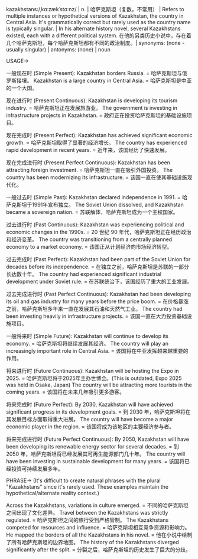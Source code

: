 kazakhstans:/ˌkɑːzækˈstɑːnz/ | n. | 哈萨克斯坦（复数，不常用） |  Refers to multiple instances or hypothetical versions of Kazakhstan, the country in Central Asia.  It's grammatically correct but rarely used as the country name is typically singular.  |  In his alternate history novel, several Kazakhstans existed, each with a different political system.  在他的另类历史小说中，存在着几个哈萨克斯坦，每个哈萨克斯坦都有不同的政治制度。| synonyms: (none - usually singular) | antonyms: (none) | noun


USAGE->

一般现在时 (Simple Present):
Kazakhstan borders Russia. = 哈萨克斯坦与俄罗斯接壤。
Kazakhstan is a large country in Central Asia. = 哈萨克斯坦是中亚的一个大国。

现在进行时 (Present Continuous):
Kazakhstan is developing its tourism industry. = 哈萨克斯坦正在发展旅游业。
The government is investing in infrastructure projects in Kazakhstan. = 政府正在投资哈萨克斯坦的基础设施项目。

现在完成时 (Present Perfect):
Kazakhstan has achieved significant economic growth. = 哈萨克斯坦取得了显著的经济增长。
The country has experienced rapid development in recent years. = 近年来，该国经历了快速发展。

现在完成进行时 (Present Perfect Continuous):
Kazakhstan has been attracting foreign investment. = 哈萨克斯坦一直在吸引外国投资。
The country has been modernizing its infrastructure. = 该国一直在使其基础设施现代化。

一般过去时 (Simple Past):
Kazakhstan declared independence in 1991. = 哈萨克斯坦于1991年宣布独立。
The Soviet Union dissolved, and Kazakhstan became a sovereign nation. = 苏联解体，哈萨克斯坦成为一个主权国家。

过去进行时 (Past Continuous):
Kazakhstan was experiencing political and economic changes in the 1990s. = 20 世纪 90 年代，哈萨克斯坦正在经历政治和经济变革。
The country was transitioning from a centrally planned economy to a market economy. = 该国正从计划经济向市场经济转型。

过去完成时 (Past Perfect):
Kazakhstan had been part of the Soviet Union for decades before its independence. = 在独立之前，哈萨克斯坦是苏联的一部分长达数十年。
The country had experienced significant industrial development under Soviet rule. = 在苏联统治下，该国经历了重大的工业发展。

过去完成进行时 (Past Perfect Continuous):
Kazakhstan had been developing its oil and gas industry for many years before the price boom. = 在价格暴涨之前，哈萨克斯坦多年来一直在发展其石油和天然气工业。
The country had been investing heavily in infrastructure projects. = 该国一直在大力投资基础设施项目。

一般将来时 (Simple Future):
Kazakhstan will continue to develop its economy. = 哈萨克斯坦将继续发展其经济。
The country will play an increasingly important role in Central Asia. = 该国将在中亚发挥越来越重要的作用。

将来进行时 (Future Continuous):
Kazakhstan will be hosting the Expo in 2025. = 哈萨克斯坦将于2025年主办世博会。(This is outdated, Expo 2025 was held in Osaka, Japan)
The country will be attracting more tourists in the coming years. = 该国将在未来几年吸引更多游客。

将来完成时 (Future Perfect):
By 2030, Kazakhstan will have achieved significant progress in its development goals. = 到 2030 年，哈萨克斯坦将在其发展目标方面取得重大进展。
The country will have become a major economic player in the region. = 该国将成为该地区的主要经济参与者。

将来完成进行时 (Future Perfect Continuous):
By 2050, Kazakhstan will have been developing its renewable energy sector for several decades. = 到 2050 年，哈萨克斯坦将已经发展其可再生能源部门几十年。
The country will have been investing in sustainable development for many years. = 该国将已经投资可持续发展多年。


PHRASE-> (It's difficult to create natural phrases with the plural "Kazakhstans" since it's rarely used.  These examples maintain the hypothetical/alternate reality context.)

Across the Kazakhstans, variations in culture emerged. = 不同的哈萨克斯坦之间出现了文化差异。
Travel between the Kazakhstans was strictly regulated. = 哈萨克斯坦之间的旅行受到严格管制。
The Kazakhstans competed for resources and influence. = 哈萨克斯坦相互竞争资源和影响力。
He mapped the borders of all the Kazakhstans in his novel. = 他在小说中绘制了所有哈萨克斯坦的边界地图。
The history of the Kazakhstans diverged significantly after the split. = 分裂之后，哈萨克斯坦的历史发生了巨大的分歧。
